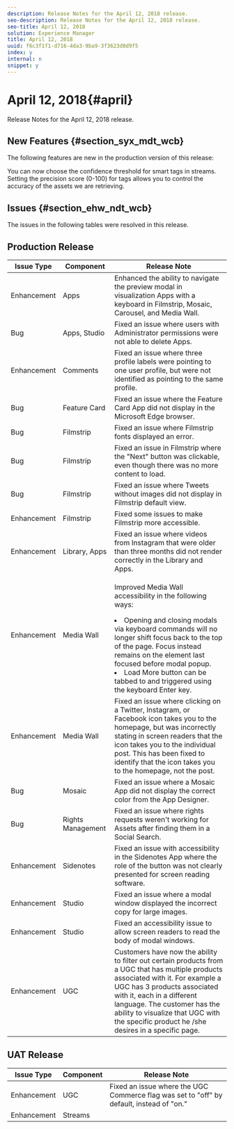 ```yaml
---
description: Release Notes for the April 12, 2018 release.
seo-description: Release Notes for the April 12, 2018 release.
seo-title: April 12, 2018
solution: Experience Manager
title: April 12, 2018
uuid: f6c3f1f1-d716-4da3-9ba9-3f3623d8d9f5
index: y
internal: n
snippet: y
---
```


# April 12, 2018{#april}

Release Notes for the April 12, 2018 release.

## New Features {#section_syx_mdt_wcb}

The following features are new in the production version of this release:

You can now choose the confidence threshold for smart tags in streams. Setting the precision score (0-100) for tags allows you to control the accuracy of the assets we are retrieving.

## Issues {#section_ehw_ndt_wcb}

The issues in the following tables were resolved in this release.

## Production Release

<table id="table_f5w_4xk_mdb">  
 <thead> 
  <tr> 
   <th class="entry"> <b>Issue Type</b> </th> 
   <th class="entry"> <b>Component</b> </th> 
   <th class="entry"> <b>Release Note</b> </th> 
  </tr> 
 </thead>
 <tbody> 
  <tr> 
   <td> Enhancement</td> 
   <td> Apps</td> 
   <td> Enhanced the ability to navigate the preview modal in visualization Apps with a keyboard in Filmstrip, Mosaic, Carousel, and Media Wall.</td> 
  </tr> 
  <tr> 
   <td> Bug</td> 
   <td> Apps, Studio</td> 
   <td> Fixed an issue where users with Administrator permissions were not able to delete Apps.</td> 
  </tr> 
  <tr> 
   <td> Enhancement</td> 
   <td> Comments</td> 
   <td> Fixed an issue where three profile labels were pointing to one user profile, but were not identified as pointing to the same profile.</td> 
  </tr> 
  <tr> 
   <td> Bug</td> 
   <td> Feature Card</td> 
   <td> Fixed an issue where the Feature Card App did not display in the Microsoft Edge browser.</td> 
  </tr> 
  <tr> 
   <td> Bug</td> 
   <td> Filmstrip</td> 
   <td> Fixed an issue where Filmstrip fonts displayed an error.</td> 
  </tr> 
  <tr> 
   <td> Bug</td> 
   <td> Filmstrip</td> 
   <td> Fixed an issue in Filmstrip where the "Next" button was clickable, even though there was no more content to load.</td> 
  </tr> 
  <tr> 
   <td> Bug</td> 
   <td> Filmstrip</td> 
   <td> Fixed an issue where Tweets without images did not display in Filmstrip default view.</td> 
  </tr> 
  <tr> 
   <td> Enhancement</td> 
   <td> Filmstrip</td> 
   <td> Fixed some issues to make Filmstrip more accessible.</td> 
  </tr> 
  <tr> 
   <td> Enhancement</td> 
   <td> Library, Apps</td> 
   <td> Fixed an issue where videos from Instagram that were older than three months did not render correctly in the Library and Apps.</td> 
  </tr> 
  <tr> 
   <td> Enhancement</td> 
   <td> Media Wall</td> 
   <td> <p>Improved Media Wall accessibility in the following ways: </p> 
     <li>Opening and closing modals via keyboard commands will no longer shift focus back to the top of the page. Focus instead remains on the element last focused before modal popup. </li> 
     <li>Load More button can be tabbed to and triggered using the keyboard Enter key.</li> 
    </ul> </td> 
  </tr> 
  <tr> 
   <td> Enhancement</td> 
   <td> Media Wall</td> 
   <td> Fixed an issue where clicking on a Twitter, Instagram, or Facebook icon takes you to the homepage, but was incorrectly stating in screen readers that the icon takes you to the individual post. This has been fixed to identify that the icon takes you to the homepage, not the post.</td> 
  </tr> 
  <tr> 
   <td> Bug</td> 
   <td> Mosaic</td> 
   <td> Fixed an issue where a Mosaic App did not display the correct color from the App Designer.</td> 
  </tr> 
  <tr> 
   <td> Bug</td> 
   <td> Rights Management</td> 
   <td> Fixed an issue where rights requests weren't working for Assets after finding them in a Social Search.</td> 
  </tr> 
  <tr> 
   <td> Enhancement</td> 
   <td> Sidenotes</td> 
   <td> Fixed an issue with accessibility in the Sidenotes App where the role of the button was not clearly presented for screen reading software.</td> 
  </tr> 
  <tr> 
   <td> Enhancement</td> 
   <td> Studio</td> 
   <td> Fixed an issue where a modal window displayed the incorrect copy for large images.</td> 
  </tr> 
  <tr> 
   <td> Enhancement</td> 
   <td> Studio</td> 
   <td> Fixed an accessibility issue to allow screen readers to read the body of modal windows.</td> 
  </tr> 
  <tr> 
   <td> Enhancement</td> 
   <td> UGC</td> 
   <td> Customers have now the ability to filter out certain products from a UGC that has multiple products associated with it. For example a UGC has 3 products associated with it, each in a different language. The customer has the ability to visualize that UGC with the specific product he /she desires in a specific page.</td> 
  </tr> 
 </tbody> 
</table>



## UAT Release

|  **Issue Type** | **Component** | **Release Note** |
|---|---|---|
|  Enhancement | UGC | Fixed an issue where the UGC Commerce flag was set to "off" by default, instead of "on." |
|  Enhancement | Streams | |

